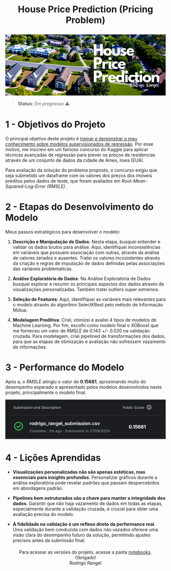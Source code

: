 <h1><p align= "center"><b>House Price Prediction (Pricing Problem)</b></p></h1>

<p align= "center">
<a href="https://www.kaggle.com/competitions/house-prices-advanced-regression-techniques"><img src= "img/house-price-prediction-cover.png" alt= "house price prediction cover"></a>
</p>

> **Status**: *Em progresso* ⚠️


<div style= "margin: 40px;"></div>

# 1 - Objetivos do Projeto

O principal objetivo deste projeto é <u>treinar e demonstrar o meu conhecimento sobre modelos supervisionados de regressão</u>. Por esse motivo, me inscrevi em um famoso concurso do Kaggle para aplicar técnicas avançadas de regressão para prever os preços de residencias através de um conjunto de dados da cidade de Ames, Iowa (EUA).

Para avaliação da solução do problema proposto, o concurso exigiu que seja submetido um dataframe com os valores dos preços dos imóveis preditos pelos dados de teste, que foram avaliados em *Root-Mean-Squared-Log-Error (RMSLE)*. 

<div style= "margin: 20px;"></div>

# 2 - Etapas do Desenvolvimento do Modelo

Meus passos estratégicos para desenvolver o modelo:

1) **Descrição e Manipulação de Dados**: Nesta etapa, busquei entender e validar os dados brutos para análise. Aqui, identifiquei inconsistências em variáveis que possuem associação com outras, através da análise de valores zerados e ausentes. Tratei os valores incosistentes através da criação e regras de imputação de dados definidas pelas associações das variáveis problematicas.

2) **Análise Exploratória de Dados**: Na Análise Exploratória de Dados busquei explorar e resumir os principais aspectos dos dados através de visualizações personalizadas. Também tratei outliers super extremos.

3) **Seleção de Features**: Aqui, identifiquei as variáveis mais relevantes para o modelo através do algoritmo SelectKBest pelo método de Informação Mútua.

4) **Modelagem Preditiva**: Criei, otimizei e avaliei 4 tipos de modelos de Machine Learning. Por fim, escolhi como modelo final o XGBoost que me forneceu um valor de RMSLE de 0.143 +/- 0.020 na validação cruzada. Para modelagem, criei pipelined de transformações dos dados, para que as etapas de otimização e avaliação não sofressem vazamento de informações.

 
<div style= "margin: 20px;"></div>

# 3 - Performance do Modelo
Após a, o *RMSLE* atingiu o valor de **0.15681**, aproximando muito do desempenho esperado e apresentado pelos modelos desenvolvidos neste projeto, principalmente o modelo final.

<p align= "center">
<a><img src= "img/performance-modelo.png" alt= "performance do modelo"></a>
</p>

<div style= "margin: 20px;"></div>

# 4 - Lições Aprendidas

- **Visualizações personalizadas não são apenas estéticas, mas essenciais para insights profundos**. Personalizar gráficos durante a análise exploratória pode revelar padrões que passam despercebidos em abordagens padrão.

- **Pipelines bem estruturados são a chave para manter a integridade dos dados**. Garantir que não haja vazamento de dados em todas as etapas, especialmente durante a validação cruzada, é crucial para obter uma avaliação precisa do modelo.

- **A fidelidade na validação é um reflexo direto da performance real**. Uma validação bem conduzida com dados não vazados oferece uma visão clara do desempenho futuro da solução, permitindo ajustes precisos antes da submissão final.

 
<div style= "margin: 20px;"></div>

<center>Para acessar as versões do projeto, acesse a pasta <u>notebooks</u>.</center>
<center>Obrigado!</center>
<center>Rodrigo Rangel</center>
